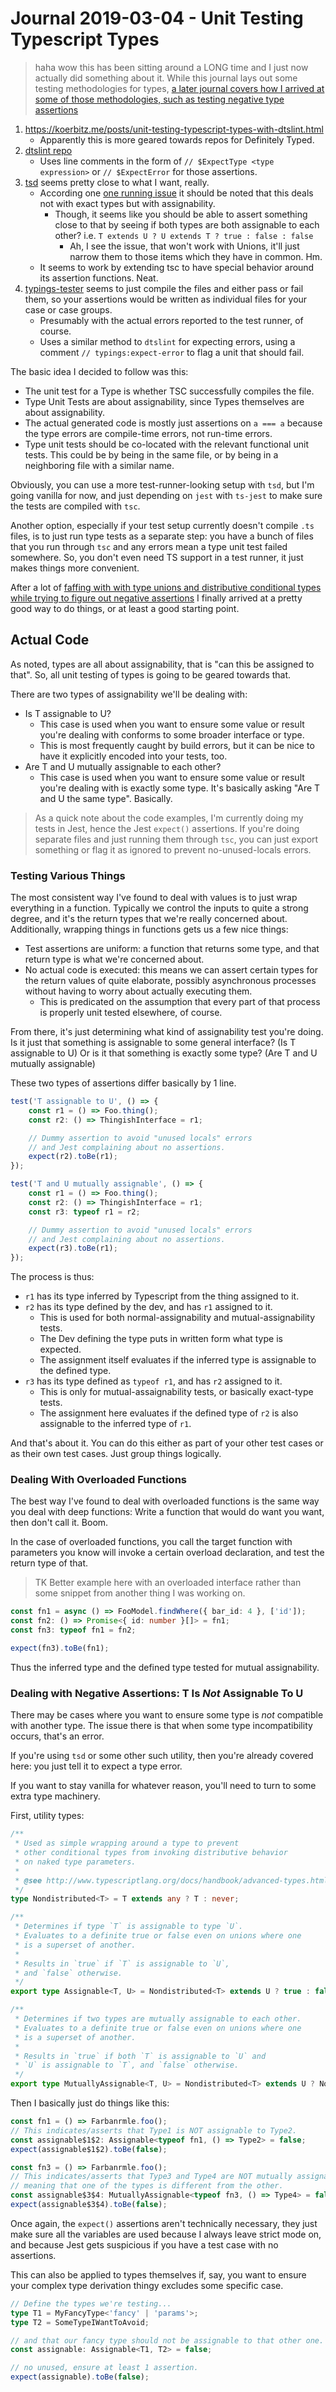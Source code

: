 Journal 2019-03-04 - Unit Testing Typescript Types
==================================================

> haha wow this has been sitting around a LONG time and I just now actually did something about it.  While this journal lays out some testing methodologies for types, [a later journal covers how I arrived at some of those methodologies, such as testing negative type assertions](./Journal%202019-08-20%20-%20Unit%20Testing%20Negative%20Type%20Assertions.md)

1. https://koerbitz.me/posts/unit-testing-typescript-types-with-dtslint.html
    - Apparently this is more geared towards repos for Definitely Typed.
2. [dtslint repo](https://github.com/Microsoft/dtslint)
    - Uses line comments in the form of `// $ExpectType <type expression>` or `// $ExpectError` for those assertions.
3. [tsd](https://www.npmjs.com/package/tsd) seems pretty close to what I want, really.
    - According one [one running issue](https://github.com/SamVerschueren/tsd/issues/10) it should be noted that this deals not with exact types but with assignability.
        - Though, it seems like you should be able to assert something close to that by seeing if both types are both assignable to each other?  i.e. `T extends U ? U extends T ? true : false : false`
            - Ah, I see the issue, that won't work with Unions, it'll just narrow them to those items which they have in common.  Hm.
    - It seems to work by extending tsc to have special behavior around its assertion functions.  Neat.
4. [typings-tester](https://www.npmjs.com/package/typings-tester) seems to just compile the files and either pass or fail them, so your assertions would be written as individual files for your case or case groups.
    - Presumably with the actual errors reported to the test runner, of course.
    - Uses a similar method to `dtslint` for expecting errors, using a comment `// typings:expect-error` to flag a unit that should fail.

The basic idea I decided to follow was this:

- The unit test for a Type is whether TSC successfully compiles the file.
- Type Unit Tests are about assignability, since Types themselves are about assignability.
- The actual generated code is mostly just assertions on `a === a` because the type errors are compile-time errors, not run-time errors.
- Type unit tests should be co-located with the relevant functional unit tests.  This could be by being in the same file, or by being in a neighboring file with a similar name.

Obviously, you can use a more test-runner-looking setup with `tsd`, but I'm going vanilla for now, and just depending on `jest` with `ts-jest` to make sure the tests are compiled with `tsc`.

Another option, especially if your test setup currently doesn't compile `.ts` files, is to just run type tests as a separate step: you have a bunch of files that you run through `tsc` and any errors mean a type unit test failed somewhere.  So, you don't even need TS support in a test runner, it just makes things more convenient.

After a lot of [faffing with with type unions and distributive conditional types while trying to figure out negative assertions](./Journal%202019-08-20%20-%20Unit%20Testing%20Negative%20Type%20Assertions.md) I finally arrived at a pretty good way to do things, or at least a good starting point.



## Actual Code

As noted, types are all about assignability, that is "can this be assigned to that".  So, all unit testing of types is going to be geared towards that.

There are two types of assignability we'll be dealing with:

- Is T assignable to U?
    - This case is used when you want to ensure some value or result you're dealing with conforms to some broader interface or type.
    - This is most frequently caught by build errors, but it can be nice to have it explicitly encoded into your tests, too.
- Are T and U mutually assignable to each other?
    - This case is used when you want to ensure some value or result you're dealing with is exactly some type.  It's basically asking "Are T and U the same type".  Basically.

> As a quick note about the code examples, I'm currently doing my tests in Jest, hence the Jest `expect()` assertions.  If you're doing separate files and just running them through `tsc`, you can just export something or flag it as ignored to prevent no-unused-locals errors.


### Testing Various Things

The most consistent way I've found to deal with values is to just wrap everything in a function.  Typically we control the inputs to quite a strong degree, and it's the return types that we're really concerned about.  Additionally, wrapping things in functions gets us a few nice things:

- Test assertions are uniform: a function that returns some type, and that return type is what we're concerned about.
- No actual code is executed: this means we can assert certain types for the return values of quite elaborate, possibly asynchronous processes without having to worry about actually executing them.
    - This is predicated on the assumption that every part of that process is properly unit tested elsewhere, of course.

From there, it's just determining what kind of assignability test you're doing.  Is it just that something is assignable to some general interface? (Is T assignable to U)  Or is it that something is exactly some type? (Are T and U mutually assignable)

These two types of assertions differ basically by 1 line.

```typescript
test('T assignable to U', () => {
    const r1 = () => Foo.thing();
    const r2: () => ThingishInterface = r1;

    // Dummy assertion to avoid "unused locals" errors
    // and Jest complaining about no assertions.
    expect(r2).toBe(r1);
});

test('T and U mutually assignable', () => {
    const r1 = () => Foo.thing();
    const r2: () => ThingishInterface = r1;
    const r3: typeof r1 = r2;

    // Dummy assertion to avoid "unused locals" errors
    // and Jest complaining about no assertions.
    expect(r3).toBe(r1);
});
```

The process is thus:

- `r1` has its type inferred by Typescript from the thing assigned to it.
- `r2` has its type defined by the dev, and has `r1` assigned to it.
    - This is used for both normal-assignability and mutual-assignability tests.
    - The Dev defining the type puts in written form what type is expected.
    - The assignment itself evaluates if the inferred type is assignable to the defined type.
- `r3` has its type defined as `typeof r1`, and has `r2` assigned to it.
    - This is only for mutual-assaignability tests, or basically exact-type tests.
    - The assignment here evaluates if the defined type of `r2` is also assignable to the inferred type of `r1`.

And that's about it.  You can do this either as part of your other test cases or as their own test cases.  Just group things logically.


### Dealing With Overloaded Functions

The best way I've found to deal with overloaded functions is the same way you deal with deep functions: Write a function that would do want you want, then don't call it.  Boom.

In the case of overloaded functions, you call the target function with parameters you know will invoke a certain overload declaration, and test the return type of that.

> TK Better example here with an overloaded interface rather than some snippet from another thing I was working on.

```typescript
const fn1 = async () => FooModel.findWhere({ bar_id: 4 }, ['id']);
const fn2: () => Promise<{ id: number }[]> = fn1;
const fn3: typeof fn1 = fn2;

expect(fn3).toBe(fn1);
```

Thus the inferred type and the defined type tested for mutual assignability.


### Dealing with Negative Assertions: T Is _Not_ Assignable To U

There may be cases where you want to ensure some type is _not_ compatible with another type.  The issue there is that when some type incompatibility occurs, that's an error.

If you're using `tsd` or some other such utility, then you're already covered here: you just tell it to expect a type error.

If you want to stay vanilla for whatever reason, you'll need to turn to some extra type machinery.

First, utility types:

```typescript
/**
 * Used as simple wrapping around a type to prevent
 * other conditional types from invoking distributive behavior
 * on naked type parameters.
 *
 * @see http://www.typescriptlang.org/docs/handbook/advanced-types.html#distributive-conditional-types
 */
type Nondistributed<T> = T extends any ? T : never;

/**
 * Determines if type `T` is assignable to type `U`.
 * Evaluates to a definite true or false even on unions where one
 * is a superset of another.
 *
 * Results in `true` if `T` is assignable to `U`,
 * and `false` otherwise.
 */
export type Assignable<T, U> = Nondistributed<T> extends U ? true : false;

/**
 * Determines if two types are mutually assignable to each other.
 * Evaluates to a definite true or false even on unions where one
 * is a superset of another.
 *
 * Results in `true` if both `T` is assignable to `U` and
 * `U` is assignable to `T`, and `false` otherwise.
 */
export type MutuallyAssignable<T, U> = Nondistributed<T> extends U ? Nondistributed<U> extends T ? true : false : false;
```

Then I basically just do things like this:

```typescript
const fn1 = () => Farbanrmle.foo();
// This indicates/asserts that Type1 is NOT assignable to Type2.
const assignable$1$2: Assignable<typeof fn1, () => Type2> = false;
expect(assignable$1$2).toBe(false);

const fn3 = () => Farbanrmle.foo();
// This indicates/asserts that Type3 and Type4 are NOT mutually assignable,
// meaning that one of the types is different from the other.
const assignable$3$4: MutuallyAssignable<typeof fn3, () => Type4> = false;
expect(assignable$3$4).toBe(false);
```

Once again, the `expect()` assertions aren't technically necessary, they just make sure all the variables are used because I always leave strict mode on, and because Jest gets suspicious if you have a test case with no assertions.

This can also be applied to types themselves if, say, you want to ensure your complex type derivation thingy excludes some specific case.

```typescript
// Define the types we're testing...
type T1 = MyFancyType<'fancy' | 'params'>;
type T2 = SomeTypeIWantToAvoid;

// and that our fancy type should not be assignable to that other one.
const assignable: Assignable<T1, T2> = false;

// no unused, ensure at least 1 assertion.
expect(assignable).toBe(false);
```
